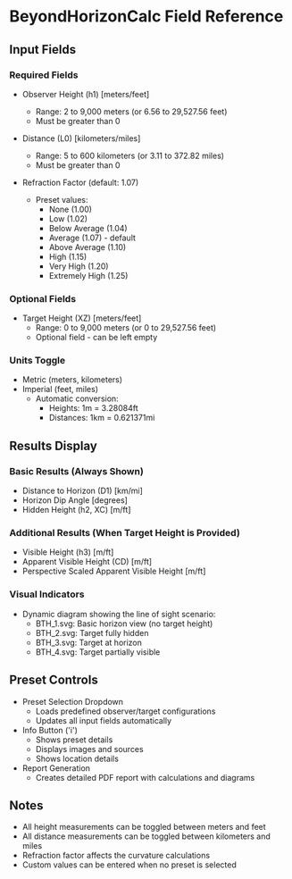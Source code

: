 # BeyondHorizonCalc Field Reference

## Input Fields

### Required Fields
- Observer Height (h1) [meters/feet]
  - Range: 2 to 9,000 meters (or 6.56 to 29,527.56 feet)
  - Must be greater than 0

- Distance (L0) [kilometers/miles]
  - Range: 5 to 600 kilometers (or 3.11 to 372.82 miles)
  - Must be greater than 0

- Refraction Factor (default: 1.07)
  - Preset values:
    - None (1.00)
    - Low (1.02)
    - Below Average (1.04)
    - Average (1.07) - default
    - Above Average (1.10)
    - High (1.15)
    - Very High (1.20)
    - Extremely High (1.25)

### Optional Fields
- Target Height (XZ) [meters/feet]
  - Range: 0 to 9,000 meters (or 0 to 29,527.56 feet)
  - Optional field - can be left empty

### Units Toggle
- Metric (meters, kilometers)
- Imperial (feet, miles)
  - Automatic conversion:
    - Heights: 1m = 3.28084ft
    - Distances: 1km = 0.621371mi

## Results Display

### Basic Results (Always Shown)
- Distance to Horizon (D1) [km/mi]
- Horizon Dip Angle [degrees]
- Hidden Height (h2, XC) [m/ft]

### Additional Results (When Target Height is Provided)
- Visible Height (h3) [m/ft]
- Apparent Visible Height (CD) [m/ft]
- Perspective Scaled Apparent Visible Height [m/ft]

### Visual Indicators
- Dynamic diagram showing the line of sight scenario:
  - BTH_1.svg: Basic horizon view (no target height)
  - BTH_2.svg: Target fully hidden
  - BTH_3.svg: Target at horizon
  - BTH_4.svg: Target partially visible

## Preset Controls
- Preset Selection Dropdown
  - Loads predefined observer/target configurations
  - Updates all input fields automatically
- Info Button ('i')
  - Shows preset details
  - Displays images and sources
  - Shows location details
- Report Generation
  - Creates detailed PDF report with calculations and diagrams

## Notes
- All height measurements can be toggled between meters and feet
- All distance measurements can be toggled between kilometers and miles
- Refraction factor affects the curvature calculations
- Custom values can be entered when no preset is selected
